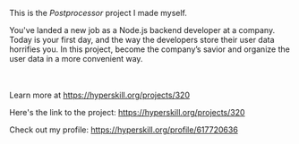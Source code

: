This is the *Postprocessor* project I made myself.


<p>You've landed a new job as a Node.js backend developer at a company. Today is your first day, and the way the developers store their user data horrifies you. In this project, become the company’s savior and organize the user data in a more convenient way.</p><br/><br/>Learn more at <a href="https://hyperskill.org/projects/320?utm_source=ide&utm_medium=ide&utm_campaign=ide&utm_content=project-card">https://hyperskill.org/projects/320</a>

Here's the link to the project: https://hyperskill.org/projects/320

Check out my profile: https://hyperskill.org/profile/617720636